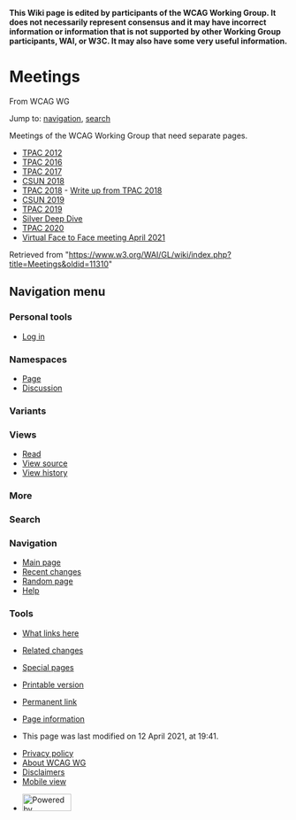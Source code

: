 <span id="top"></span>

**This Wiki page is edited by participants of the WCAG Working Group. It does not necessarily represent consensus and it may have incorrect information or information that is not supported by other Working Group participants, WAI, or W3C. It may also have some very useful information.**

Meetings
========

From WCAG WG

Jump to: [navigation](#mw-head), [search](#p-search)

Meetings of the WCAG Working Group that need separate pages.

-   [TPAC 2012](/WAI/GL/wiki/Meetings/TPAC2012 "Meetings/TPAC2012")
-   [TPAC 2016](/WAI/GL/wiki/Meetings/TPAC_2016 "Meetings/TPAC 2016")
-   [TPAC 2017](/WAI/GL/wiki/Meetings/TPAC_2017 "Meetings/TPAC 2017")
-   [CSUN 2018](/WAI/GL/wiki/Meetings/CSUN_2018 "Meetings/CSUN 2018")
-   [TPAC 2018](/WAI/GL/wiki/Meetings/TPAC_2018 "Meetings/TPAC 2018") - [Write up from TPAC 2018](/WAI/GL/wiki/Write_up_from_TPAC_2018 "Write up from TPAC 2018")
-   [CSUN 2019](/WAI/GL/wiki/Meetings/CSUN_2019 "Meetings/CSUN 2019")
-   [TPAC 2019](/WAI/GL/wiki/Meetings/TPAC_2019 "Meetings/TPAC 2019")
-   [Silver Deep Dive](/WAI/GL/wiki/Meetings/Silver_Deep_Dive_2020-08 "Meetings/Silver Deep Dive 2020-08")
-   [TPAC 2020](/WAI/GL/wiki/Meetings/TPAC_2020 "Meetings/TPAC 2020")
-   [Virtual Face to Face meeting April 2021](/WAI/GL/wiki/Meetings/vFtF_2021 "Meetings/vFtF 2021")

Retrieved from "<https://www.w3.org/WAI/GL/wiki/index.php?title=Meetings&oldid=11310>"

Navigation menu
---------------

### Personal tools

-   <span id="pt-login">[Log in](/WAI/GL/wiki/index.php?title=Special:UserLogin&returnto=Meetings "You are encouraged to log in; however, it is not mandatory [o]")</span>

### Namespaces

-   <span id="ca-nstab-main">[Page](/WAI/GL/wiki/Meetings "View the content page [c]")</span>
-   <span id="ca-talk">[Discussion](/WAI/GL/wiki/index.php?title=Talk:Meetings&action=edit&redlink=1 "Discussion about the content page [t]")</span>

### Variants[](#)

### Views

-   <span id="ca-view">[Read](/WAI/GL/wiki/Meetings)</span>
-   <span id="ca-viewsource">[View source](/WAI/GL/wiki/index.php?title=Meetings&action=edit "This page is protected.
    You can view its source [e]")</span>
-   <span id="ca-history">[View history](/WAI/GL/wiki/index.php?title=Meetings&action=history "Past revisions of this page [h]")</span>

### More[](#)

### Search

<a href="/WAI/GL/wiki/Main_Page" class="mw-wiki-logo" title="Visit the main page"></a>

### Navigation

-   <span id="n-mainpage-description">[Main page](/WAI/GL/wiki/Main_Page "Visit the main page [z]")</span>
-   <span id="n-recentchanges">[Recent changes](/WAI/GL/wiki/Special:RecentChanges "A list of recent changes in the wiki [r]")</span>
-   <span id="n-randompage">[Random page](/WAI/GL/wiki/Special:Random "Load a random page [x]")</span>
-   <span id="n-help">[Help](https://www.mediawiki.org/wiki/Special:MyLanguage/Help:Contents "The place to find out")</span>

### Tools

-   <span id="t-whatlinkshere">[What links here](/WAI/GL/wiki/Special:WhatLinksHere/Meetings "A list of all wiki pages that link here [j]")</span>
-   <span id="t-recentchangeslinked">[Related changes](/WAI/GL/wiki/Special:RecentChangesLinked/Meetings "Recent changes in pages linked from this page [k]")</span>
-   <span id="t-specialpages">[Special pages](/WAI/GL/wiki/Special:SpecialPages "A list of all special pages [q]")</span>
-   <span id="t-print">[Printable version](/WAI/GL/wiki/index.php?title=Meetings&printable=yes "Printable version of this page [p]")</span>
-   <span id="t-permalink">[Permanent link](/WAI/GL/wiki/index.php?title=Meetings&oldid=11310 "Permanent link to this revision of the page")</span>
-   <span id="t-info">[Page information](/WAI/GL/wiki/index.php?title=Meetings&action=info "More information about this page")</span>

-   <span id="footer-info-lastmod">This page was last modified on 12 April 2021, at 19:41.</span>

<!-- -->

-   <span id="footer-places-privacy">[Privacy policy](/WAI/GL/wiki/WCAG_WG:Privacy_policy "WCAG WG:Privacy policy")</span>
-   <span id="footer-places-about">[About WCAG WG](/WAI/GL/wiki/WCAG_WG:About "WCAG WG:About")</span>
-   <span id="footer-places-disclaimer">[Disclaimers](/WAI/GL/wiki/WCAG_WG:General_disclaimer "WCAG WG:General disclaimer")</span>
-   <span id="footer-places-mobileview"><a href="https://www.w3.org/WAI/GL/wiki/index.php?title=Meetings&amp;mobileaction=toggle_view_mobile" class="noprint stopMobileRedirectToggle">Mobile view</a></span>

<!-- -->

-   <span id="footer-poweredbyico">[<img src="/WAI/GL/wiki/resources/assets/poweredby_mediawiki_88x31.png" alt="Powered by MediaWiki" srcset="/WAI/GL/wiki/resources/assets/poweredby_mediawiki_132x47.png 1.5x, /WAI/GL/wiki/resources/assets/poweredby_mediawiki_176x62.png 2x" width="88" height="31" />](//www.mediawiki.org/)</span>
